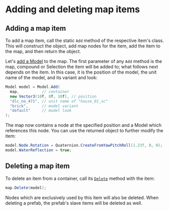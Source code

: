 # Adding and deleting map items

## Adding a map item
To add a map item, call the static `Add` method of the respective item's class. This will construct the object,
add map nodes for the item, add the item to the map, and then return the object.

Let's [add a Model](xref:TruckLib.ScsMap.Model.Add*) to the map. The first parameter of any `Add` method is the map,
compound or Selection the item will be added to; what follows next depends on the item. In this case, it is the 
position of the model, the unit name of the model, and its variant and look:

```cs
Model model = Model.Add(
  map,          // container
  new Vector3(10f, 0f, 10f), // position 
  "dlc_no_471", // unit name of "house_01_sc"
  "brick",      // model variant
  "default"     // model look
);
```

The map now contains a node at the specified position and a Model which references this node. You can use the returned object
to further modify the item:

```cs
model.Node.Rotation = Quaternion.CreateFromYawPitchRoll(1.23f, 0, 0);
model.WaterReflection = true;
```

## Deleting a map item
To delete an item from a container, call its [`Delete`](xref:TruckLib.ScsMap.IItemContainer.Delete(TruckLib.ScsMap.MapItem)) method with the item:

```cs
map.Delete(model);
```

Nodes which are exclusively used by this item will also be deleted.
When deleting a prefab, the prefab's slave items will be deleted as well.
